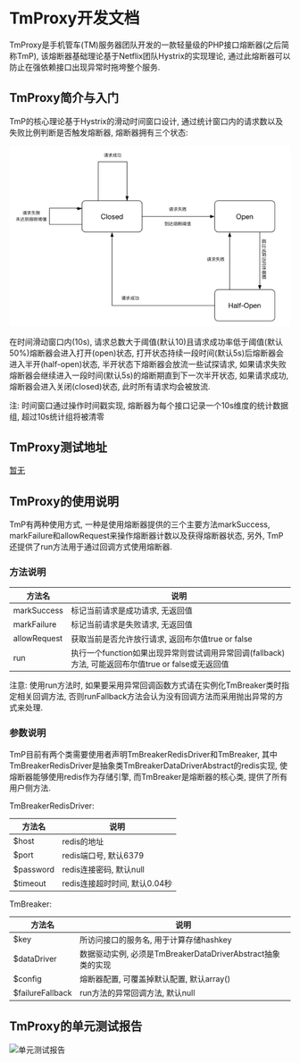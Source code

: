 # TmProxy开发文档
TmProxy是手机管车(TM)服务器团队开发的一款轻量级的PHP接口熔断器(之后简称TmP), 该熔断器基础理论基于Netflix团队Hystrix的实现理论, 通过此熔断器可以防止在强依赖接口出现异常时拖垮整个服务.

## TmProxy简介与入门
TmP的核心理论基于Hystrix的滑动时间窗口设计, 通过统计窗口内的请求数以及失败比例判断是否触发熔断器, 熔断器拥有三个状态:

![TmP status](assets/status.png)

在时间滑动窗口内(10s), 请求总数大于阈值(默认10)且请求成功率低于阈值(默认50%)熔断器会进入打开(open)状态, 打开状态持续一段时间(默认5s)后熔断器会进入半开(half-open)状态, 半开状态下熔断器会放流一些试探请求, 如果请求失败熔断器会继续进入一段时间(默认5s)的熔断期直到下一次半开状态, 如果请求成功, 熔断器会进入关闭(closed)状态, 此时所有请求均会被放流.

注: 时间窗口通过操作时间戳实现, 熔断器为每个接口记录一个10s维度的统计数据组, 超过10s统计组将被清零

## TmProxy测试地址
[暂无]()

## TmProxy的使用说明
TmP有两种使用方式, 一种是使用熔断器提供的三个主要方法markSuccess, markFailure和allowRequest来操作熔断器计数以及获得熔断器状态, 另外, TmP还提供了run方法用于通过回调方式使用熔断器.
### 方法说明

方法名 | 说明 |
--- | --- |
markSuccess | 标记当前请求是成功请求, 无返回值 |
markFailure | 标记当前请求是失败请求, 无返回值 |
allowRequest | 获取当前是否允许放行请求, 返回布尔值true or false |
run | 执行一个function如果出现异常则尝试调用异常回调(fallback)方法, 可能返回布尔值true or false或无返回值 |

注意: 使用run方法时, 如果要采用异常回调函数方式请在实例化TmBreaker类时指定相关回调方法, 否则runFallback方法会认为没有回调方法而采用抛出异常的方式来处理.

### 参数说明
TmP目前有两个类需要使用者声明TmBreakerRedisDriver和TmBreaker, 其中TmBreakerRedisDriver是抽象类TmBreakerDataDriverAbstract的redis实现, 使熔断器能够使用redis作为存储引擎, 而TmBreaker是熔断器的核心类, 提供了所有用户侧方法.

TmBreakerRedisDriver:

方法名 | 说明 |
--- | --- |
$host | redis的地址 |
$port | redis端口号, 默认6379 |
$password | redis连接密码, 默认null |
$timeout | redis连接超时时间, 默认0.04秒 |

TmBreaker:

方法名 | 说明 |
--- | --- |
$key | 所访问接口的服务名, 用于计算存储hashkey |
$dataDriver | 数据驱动实例, 必须是TmBreakerDataDriverAbstract抽象类的实现 |
$config | 熔断器配置, 可覆盖掉默认配置, 默认array() |
$failureFallback | run方法的异常回调方法, 默认null |

## TmProxy的单元测试报告
![单元测试报告](https://htmlpreview.github.io/?https://raw.githubusercontent.com/wolfwang1/tm_proxy/master/assets/index.html)

